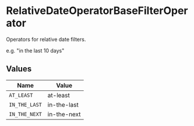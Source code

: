 # RelativeDateOperatorBaseFilterOperator

Operators for relative date filters.

e.g. "in the last 10 days"


## Values

| Name          | Value         |
| ------------- | ------------- |
| `AT_LEAST`    | at-least      |
| `IN_THE_LAST` | in-the-last   |
| `IN_THE_NEXT` | in-the-next   |